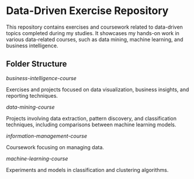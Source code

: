 # Data-Driven Exercise Repository

This repository contains exercises and coursework related to data-driven topics completed during my studies. It showcases my hands-on work in various data-related courses, such as data mining, machine learning, and business intelligence.

## Folder Structure
_business-intelligence-course_

Exercises and projects focused on data visualization, business insights, and reporting techniques.

_data-mining-course_

Projects involving data extraction, pattern discovery, and classification techniques, including comparisons between machine learning models.

_information-management-course_

Coursework focusing on managing data.

_machine-learning-course_

Experiments and models in classification and clustering algorithms.
